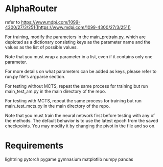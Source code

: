 # AlphaRouter

refer to https://www.mdpi.com/1099-4300/27/3/251([https://www.mdpi.com/1099-4300/27/3/251]) 

For training, modify the parameters in the main_pretrain.py, which are depicted as a dictionary consisting keys as the parameter name and the values as the list of possible values.

Note that you must wrap a parameter in a list, even if it contains only one parameter.

For more details on what parameters can be added as keys, please refer to run.py file's argparse section.

For testing without MCTS, repeat the same process for training but run main_test_am.py in the main directory of the repo.

For testing with MCTS,  repeat the same process for training but run main_test_mcts.py in the main directory of the repo.

Note that you must train the neural network first before testing with any of the methods. The default behavior is to use the latest epoch from the saved checkpoints. You may modify it by changing the pivot in the file and so on.

# Requirements

lightning
pytorch
pygame
gymnasium
matplotlib
numpy
pandas

